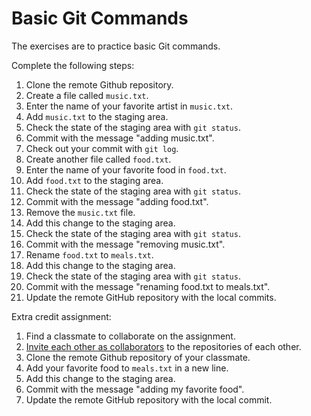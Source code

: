 # Basic Git Commands

The exercises are to practice basic Git commands.

Complete the following steps:

1. Clone the remote Github repository.
1. Create a file called `music.txt`.
1. Enter the name of your favorite artist in `music.txt`.
1. Add `music.txt` to the staging area.
1. Check the state of the staging area with `git status`.
1. Commit with the message "adding music.txt".
1. Check out your commit with `git log`.
1. Create another file called `food.txt`.
1. Enter the name of your favorite food in `food.txt`.
1. Add `food.txt` to the staging area.
1. Check the state of the staging area with `git status`.
1. Commit with the message "adding food.txt".
1. Remove the `music.txt` file.
1. Add this change to the staging area.
1. Check the state of the staging area with `git status`.
1. Commit with the message "removing music.txt".
1. Rename `food.txt` to `meals.txt`.
1. Add this change to the staging area.
1. Check the state of the staging area with `git status`.
1. Commit with the message "renaming food.txt to meals.txt".
1. Update the remote GitHub repository with the local commits.

Extra credit assignment:

1. Find a classmate to collaborate on the assignment.
1. [Invite each other as collaborators](https://docs.github.com/en/account-and-profile/setting-up-and-managing-your-github-user-account/managing-access-to-your-personal-repositories/inviting-collaborators-to-a-personal-repository)
   to the repositories of each other.
1. Clone the remote Github repository of your classmate.
1. Add your favorite food to `meals.txt` in a new line.
1. Add this change to the staging area.
1. Commit with the message "adding my favorite food".
1. Update the remote GitHub repository with the local commit.
